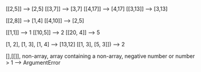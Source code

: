 


[[2,5]] --> [2,5]
[[3,7]] --> [3,7]
[[4,17]] --> [4,17]
[[3,13]] --> [3,13]

[[2,8]] --> [1,4]
[[4,10]] --> [2,5]

[[1,1]] --> 1
[[10,5]] --> 2
[[20, 4]] --> 5


[1, 2], [1, 3], [1, 4] --> [13,12]
[[1, 3], [5, 3]]) --> 2



[],[[]], non-array, array containing a non-array, negative number or number > 1 --> ArgumentError
